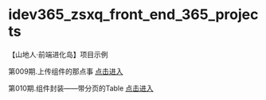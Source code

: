 # idev365_zsxq_front_end_365_projects
【山地人·前端进化岛】项目示例

第009期.上传组件的那点事 [点击进入](./009.file_upload/README.md)

第010期.组件封装——带分页的Table [点击进入](./010.element_table_with_pagination_component/README.md)

